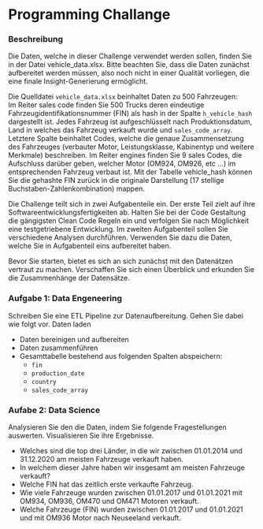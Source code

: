 # Programming Challange
### Beschreibung
Die Daten, welche in dieser Challenge verwendet werden sollen, finden Sie in der Datei vehicle_data.xlsx. Bitte beachten Sie, dass die Daten zunächst aufbereitet werden müssen, also noch nicht in einer Qualität vorliegen, die eine finale Insight-Generierung ermöglicht.

Die Quelldatei `vehicle_data.xlsx` beinhaltet Daten zu 500 Fahrzeugen:\
Im Reiter sales code finden Sie 500 Trucks deren eindeutige Fahrzeugidentifikationsnummer (FIN) als hash in der Spalte `h_vehicle_hash` dargestellt ist. Jedes Fahrzeug ist aufgeschlüsselt nach Produktionsdatum, Land in welches das Fahrzeug verkauft wurde und `sales_code_array`. Letztere Spalte beinhaltet Codes, welche die genaue Zusammensetzung des Fahrzeuges (verbauter Motor, Leistungsklasse, Kabinentyp und weitere Merkmale) beschreiben. Im Reiter engines finden Sie 9 sales Codes, die Aufschluss darüber geben, welcher Motor (OM924, OM926, etc ...) im entsprechenden Fahrzeug verbaut ist. Mit der Tabelle vehicle_hash können Sie die gehashte FIN zurück in die originale Darstellung (17 stellige Buchstaben-Zahlenkombination) mappen. 

Die Challenge teilt sich in zwei Aufgabenteile ein. Der erste Teil zielt auf ihre Softwareentwicklungsfertigkeiten ab. Halten Sie bei der Code Gestaltung die gängigsten Clean Code Regeln ein und verfolgen Sie nach Möglichkeit eine testgetriebene Entwicklung. Im zweiten Aufgabenteil sollen Sie verschiedene Analysen durchführen. Verwenden Sie dazu die Daten, welche Sie in Aufgabenteil eins aufbereitet haben.

Bevor Sie starten, bietet es sich an sich zunächst mit den Datenätzen vertraut zu machen. Verschaffen Sie sich einen Überblick und erkunden Sie die Zusammenhänge der Datensätze.

### Aufgabe 1: Data Engeneering

Schreiben Sie eine ETL Pipeline zur Datenaufbereitung. Gehen Sie dabei wie folgt vor.
Daten laden
- Daten bereinigen und aufbereiten
- Daten zusammenführen
- Gesamttabelle bestehend aus folgenden Spalten abspeichern:
  - `fin`
  - `production_date`
  - `country`
  - `sales_code_array`

### Aufabe 2:  Data Science
Analysieren Sie den die Daten, indem Sie folgende Fragestellungen auswerten. Visualisieren Sie ihre Ergebnisse.
- Welches sind die top drei Länder, in die wir zwischen 01.01.2014 und 31.12.2020 am meisten Fahrzeuge verkauft haben.
- In welchem dieser Jahre haben wir insgesamt am meisten Fahrzeuge verkauft? 
- Welche FIN hat das zeitlich erste verkaufte Fahrzeug. 
- Wie viele Fahrzeuge wurden zwischen 01.01.2017 und 01.01.2021 mit OM934, OM936, OM470 und OM471 Motoren verkauft. 
- Welche Fahrzeuge (FIN) wurden zwischen 01.01.2017 und 01.01.2021 und mit OM936 Motor nach Neuseeland verkauft.